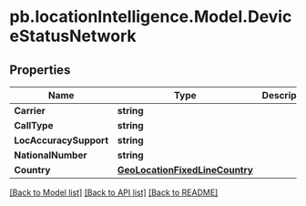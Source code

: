 # pb.locationIntelligence.Model.DeviceStatusNetwork
## Properties

Name | Type | Description | Notes
------------ | ------------- | ------------- | -------------
**Carrier** | **string** |  | [optional] 
**CallType** | **string** |  | [optional] 
**LocAccuracySupport** | **string** |  | [optional] 
**NationalNumber** | **string** |  | [optional] 
**Country** | [**GeoLocationFixedLineCountry**](GeoLocationFixedLineCountry.md) |  | [optional] 

[[Back to Model list]](../README.md#documentation-for-models) [[Back to API list]](../README.md#documentation-for-api-endpoints) [[Back to README]](../README.md)

